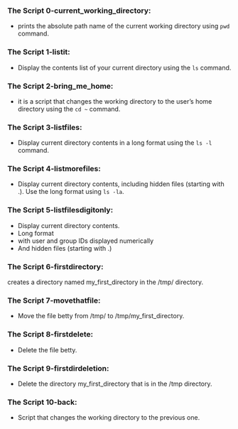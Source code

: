 ### The Script 0-current_working_directory:
- prints the absolute path name of the current working directory using `pwd` command.

### The Script 1-listit:
- Display the contents list of your current directory using the `ls` command.

### The Script 2-bring_me_home:
- it is a script that changes the working directory to the user’s home directory using the `cd ~` command.

### The Script 3-listfiles:
- Display current directory contents in a long format using the `ls -l` command.

### The Script 4-listmorefiles:
- Display current directory contents, including hidden files (starting with .). Use the long format using `ls -la`.

### The Script 5-listfilesdigitonly:
- Display current directory contents.
- Long format
- with user and group IDs displayed numerically
- And hidden files (starting with .)

### The Script 6-firstdirectory:
creates a directory named my_first_directory in the /tmp/ directory.

### The Script 7-movethatfile:
- Move the file betty from /tmp/ to /tmp/my_first_directory.

### The Script 8-firstdelete:
- Delete the file betty.

### The Script 9-firstdirdeletion:
- Delete the directory my_first_directory that is in the /tmp directory.

### The Script 10-back: 
- Script that changes the working directory to the previous one.
